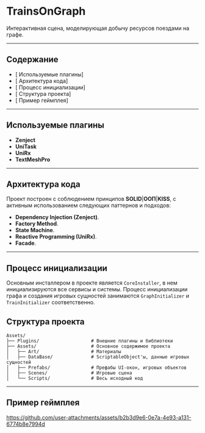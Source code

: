 # TrainsOnGraph

Интерактивная сцена, моделирующая добычу ресурсов поездами на графе.

---

## Содержание

- [ Используемые плагины]
- [ Архитектура кода]
- [ Процесс инициализации]
- [ Структура проекта]
- [ Пример геймплея]
  
---

## Используемые плагины

- **Zenject**
- **UniTask**
- **UniRx** 
- **TextMeshPro** 

---

## Архитектура кода

Проект построен с соблюдением принципов **SOLID**|**ООП**|**KISS**, с активным использованием следующих паттернов и подходов:

- **Dependency Injection (Zenject)**.
- **Factory Method**.
- **State Machine**.
- **Reactive Programming (UniRx)**.
- **Facade**.

---

## Процесс инициализации

Основным инсталлером в проекте является `CoreInstaller`, в нем инициализируются все сервисы и системы.
Процесс инициализации графа и создания игровых сущностей занимаются `GraphInitializer` и `TrainInitializer` соответственно.

## Структура проекта
```text
Assets/
├── Plugins/                   # Внешние плагины и библиотеки
├── Assets/                    # Основное содержимое проекта
│   ├── Art/                   # Материалы
│   ├── DataBase/              # ScriptableObject'ы, данные игровых сущностей
│   ├── Prefabs/               # Префабы UI-окон, игровых объектов
│   ├── Scenes/                # Игровые сцена
│   └── Scripts/               # Весь исходный код
```
 ---


## Пример геймплея
https://github.com/user-attachments/assets/b2b3d9e6-0e7a-4e93-a131-6774b8e7994d


